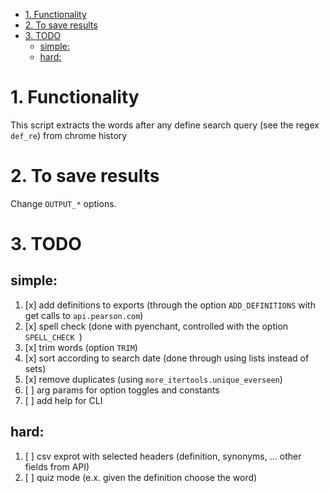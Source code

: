 <!-- TOC -->

- [1. Functionality](#1-functionality)
- [2. To save results](#2-to-save-results)
- [3. TODO](#3-todo)
    - [simple:](#simple)
    - [hard:](#hard)

<!-- /TOC -->

# 1. Functionality
This script extracts the words after any define search query (see the regex `def_re`) from chrome history

# 2. To save results
Change `OUTPUT_*` options.

# 3. TODO 
## simple: 
1. [x] add definitions to exports (through the option `ADD_DEFINITIONS` with get calls to `api.pearson.com`)
1. [x] spell check (done with pyenchant, controlled with the option `SPELL_CHECK `)
1. [x] trim words (option `TRIM`)
1. [x] sort according to search date (done through using lists instead of sets)
1. [x] remove duplicates (using `more_itertools.unique_everseen`)
1. [ ] arg params for option toggles and constants
1. [ ] add help for CLI

## hard:
1. [ ] csv exprot with selected headers (definition, synonyms, ... other fields from API)
1. [ ] quiz mode (e.x. given the definition choose the word)
